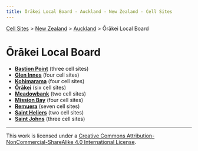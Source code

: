 ```yaml
---
title: Ōrākei Local Board - Auckland - New Zealand - Cell Sites
---
```


[Cell Sites](../../../) > [New Zealand](../../) > [Auckland](../) > Ōrākei Local Board

# Ōrākei Local Board

* **[Bastion Point](bastion-point)** (three cell sites)
* **[Glen Innes](glen-innes)** (four cell sites)
* **[Kohimarama](kohimarama)** (four cell sites)
* **[Ōrākei](ōrākei)** (six cell sites)
* **[Meadowbank](meadowbank)** (two cell sites)
* **[Mission Bay](mission-bay)** (four cell sites)
* **[Remuera](remuera)** (seven cell sites)
* **[Saint Heliers](saint-heliers)** (two cell sites)
* **[Saint Johns](saint-johns)** (three cell sites)

---

This work is licensed under a [Creative Commons Attribution-NonCommercial-ShareAlike 4.0 International License](http://creativecommons.org/licenses/by-nc-sa/4.0/).
